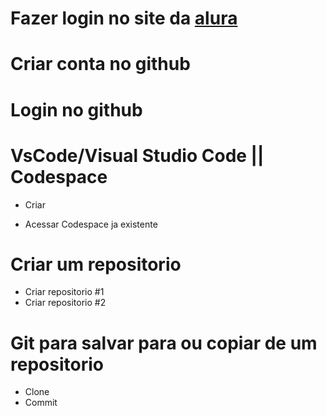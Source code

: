 # Fazer login no site da [alura](https://cursos.alura.com.br/edutech)

# Criar conta no github

# Login no github

# VsCode/Visual Studio Code ||  Codespace
  
  - Criar
  
  - Acessar Codespace ja existente
  

# Criar um repositorio
  - Criar repositorio #1
  - Criar repositorio #2
  
# Git para salvar para ou copiar de um repositorio
  - Clone
  - Commit
